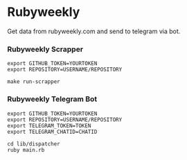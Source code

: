 # Rubyweekly
Get data from rubyweekly.com and send to telegram via bot.

### Rubyweekly Scrapper
```
export GITHUB_TOKEN=YOURTOKEN
export REPOSITORY=USERNAME/REPOSITORY

make run-scrapper
```

### Rubyweekly Telegram Bot
```
export GITHUB_TOKEN=YOURTOKEN
export REPOSITORY=USERNAME/REPOSITORY
export TELEGRAM_TOKEN=TOKEN
export TELEGRAM_CHATID=CHATID

cd lib/dispatcher
ruby main.rb
```

